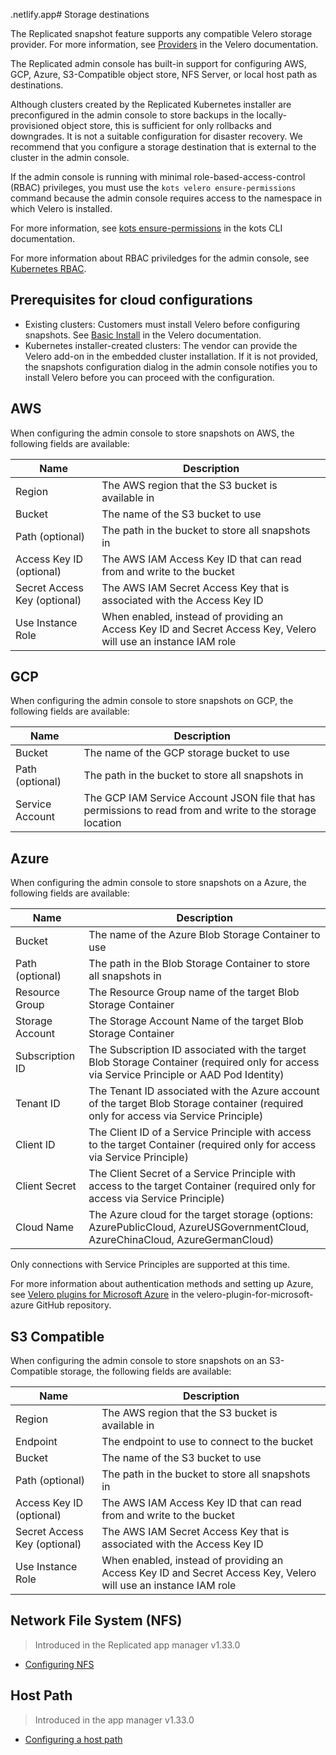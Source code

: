.netlify.app# Storage destinations

The Replicated snapshot feature supports any compatible Velero storage provider. For more information, see [Providers](https://velero.netlify.app/docs/main/supported-providers/) in the Velero documentation.

The Replicated admin console has built-in support for configuring AWS, GCP, Azure, S3-Compatible object store, NFS Server, or local host path as destinations.

Although clusters created by the Replicated Kubernetes installer are preconfigured in the admin console to store backups in the locally-provisioned object store, this is sufficient for only rollbacks and downgrades. It is not a suitable configuration for disaster recovery. We recommend that you configure a storage destination that is external to the cluster in the admin console.

If the admin console is running with minimal role-based-access-control (RBAC) privileges, you must use the `kots velero ensure-permissions` command because the admin console requires access to the namespace in which Velero is installed.

For more information, see [kots ensure-permissions](https://kots.io/kots-cli/velero/ensure-permissions/) in the kots CLI documentation.

For more information about RBAC priviledges for the admin console, see [Kubernetes RBAC](../vendor/packaging-rbac).

## Prerequisites for cloud configurations

* Existing clusters: Customers must install Velero before configuring snapshots. See [Basic Install](https://velero.netlify.app/docs/v1.6/basic-install/) in the Velero documentation.
* Kubernetes installer-created clusters: The vendor can provide the Velero add-on in the embedded cluster installation. If it is not provided, the snapshots configuration dialog in the admin console notifies you to install Velero before you can proceed with the configuration.

## AWS

When configuring the admin console to store snapshots on AWS, the following fields are available:

| Name                         | Description                                                                                                     |
|------------------------------|-----------------------------------------------------------------------------------------------------------------|
| Region                       | The AWS region that the S3 bucket is available in                                                               |
| Bucket                       | The name of the S3 bucket to use                                                                                |
| Path (optional)              | The path in the bucket to store all snapshots in                                                                |
| Access Key ID (optional)     | The AWS IAM Access Key ID that can read from and write to the bucket                                            |
| Secret Access Key (optional) | The AWS IAM Secret Access Key that is associated with the Access Key ID                                         |
| Use Instance Role            | When enabled, instead of providing an Access Key ID and Secret Access Key, Velero will use an instance IAM role |

## GCP

When configuring the admin console to store snapshots on GCP, the following fields are available:

| Name            | Description                                                                                               |
|-----------------|-----------------------------------------------------------------------------------------------------------|
| Bucket          | The name of the GCP storage bucket to use                                                                 |
| Path (optional) | The path in the bucket to store all snapshots in                                                          |
| Service Account | The GCP IAM Service Account JSON file that has permissions to read from and write to the storage location |

## Azure

When configuring the admin console to store snapshots on a Azure, the following fields are available:

| Name                       | Description                                                                                                                                |
|----------------------------|--------------------------------------------------------------------------------------------------------------------------------------------|
| Bucket                     | The name of the Azure Blob Storage Container to use                                                                                        |
| Path (optional)            | The path in the Blob Storage Container to store all snapshots in                                                                           |
| Resource Group             | The Resource Group name of the target Blob Storage Container                                                                               |
| Storage Account            | The Storage Account Name of the target Blob Storage Container                                                                              |
| Subscription ID            | The Subscription ID associated with the target Blob Storage Container (required only for access via Service Principle or AAD Pod Identity) |
| Tenant ID                  | The Tenant ID associated with the Azure account of the target Blob Storage container (required only for access via Service Principle)      |
| Client ID                  | The Client ID of a Service Principle with access to the target Container (required only for access via Service Principle)                  |
| Client Secret              | The Client Secret of a Service Principle with access to the target Container (required only for access via Service Principle)              |
| Cloud Name                 | The Azure cloud for the target storage (options: AzurePublicCloud, AzureUSGovernmentCloud, AzureChinaCloud, AzureGermanCloud)              |

Only connections with Service Principles are supported at this time.

For more information about authentication methods and setting up Azure, see [Velero plugins for Microsoft Azure](https://github.com/vmware-tanzu/velero-plugin-for-microsoft-azure) in the velero-plugin-for-microsoft-azure GitHub repository.

## S3 Compatible

When configuring the admin console to store snapshots on an S3-Compatible storage, the following fields are available:

| Name                         | Description                                                                                                     |
|------------------------------|-----------------------------------------------------------------------------------------------------------------|
| Region                       | The AWS region that the S3 bucket is available in                                                               |
| Endpoint                     | The endpoint to use to connect to the bucket                                                                    |
| Bucket                       | The name of the S3 bucket to use                                                                                |
| Path (optional)              | The path in the bucket to store all snapshots in                                                                |
| Access Key ID (optional)     | The AWS IAM Access Key ID that can read from and write to the bucket                                            |
| Secret Access Key (optional) | The AWS IAM Secret Access Key that is associated with the Access Key ID                                         |
| Use Instance Role            | When enabled, instead of providing an Access Key ID and Secret Access Key, Velero will use an instance IAM role |

## Network File System (NFS)

> Introduced in the Replicated app manager v1.33.0

* [Configuring NFS](snapshots-configuring-nfs)

## Host Path

> Introduced in the app manager v1.33.0

* [Configuring a host path](snapshots-configuring-hostpath)
